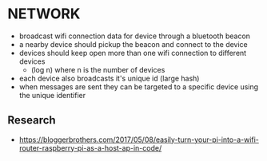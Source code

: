 # NETWORK
* broadcast wifi connection data for device through a bluetooth beacon
* a nearby device should pickup the beacon and connect to the device
* devices should keep open more than one wifi connection to different devices
  * (log n) where n is the number of devices
* each device also broadcasts it's unique id (large hash)
* when messages are sent they can be targeted to a specific device using the unique identifier


## Research
* https://bloggerbrothers.com/2017/05/08/easily-turn-your-pi-into-a-wifi-router-raspberry-pi-as-a-host-ap-in-code/
